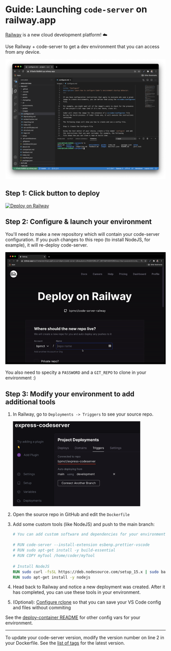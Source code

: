 # Guide: Launching `code-server` on railway.app

[Railway](https://railway.app) is a new cloud development platform! ☁️

Use Railway + code-server to get a dev environment that you can access from any device.

![code-server and railway.app](./img/code-server-railway.png)

## Step 1: Click button to deploy

[![Deploy on Railway](https://railway.app/button.svg)](https://railway.app/new?template=https%3A%2F%2Fgithub.com%2Fcdr%2Fdeploy-code-server&envs=PASSWORD%2CGIT_REPO&PASSWORDDesc=Your+password+to+log+in+to+code-server+with&GIT_REPODesc=A+git+repo+to+clone+and+open+in+code-server+%28ex.+https%3A%2F%2Fgithub.com%2Fcdr%2Fdocs.git%29)

## Step 2: Configure & launch your environment

You'll need to make a new repository which will contain your code-server configuration. If you push changes to this repo (to install NodeJS, for example), it will re-deploy code-server.

<img src="./img/launch-railway.gif" alt="Connected git repo" width="650" />

You also need to specity a `PASSWORD` and a `GIT_REPO` to clone in your environment :)

## Step 3: Modify your environment to add additional tools

1. In Railway, go to `Deployments -> Triggers` to see your source repo.

   <img src="./img/railway-connected.png" alt="Connected git repo" width="400" />

1. Open the source repo in GitHub and edit the `Dockerfile`
1. Add some custom tools (like NodeJS) and push to the main branch:

   ```Dockerfile
   # You can add custom software and dependencies for your environment here. Some examples:

   # RUN code-server --install-extension esbenp.prettier-vscode
   # RUN sudo apt-get install -y build-essential
   # RUN COPY myTool /home/coder/myTool

   # Install NodeJS
   RUN sudo curl -fsSL https://deb.nodesource.com/setup_15.x | sudo bash -
   RUN sudo apt-get install -y nodejs
   ```

1. Head back to Railway and notice a new deployment was created. After it has completed, you can use these tools in your environment.

1. (Optional): [Configure rclone](https://github.com/cdr/deploy-code-server/tree/main/deploy-container#-persist-your-filesystem-with-rclone) so that you can save your VS Code config and files without commiting

See the [deploy-container README](../deploy-container) for other config vars for your environment.

---

To update your code-server version, modify the version number on line 2 in your Dockerfile. See the [list of tags](https://hub.docker.com/r/codercom/code-server/tags?page=1&ordering=last_updated) for the latest version.

